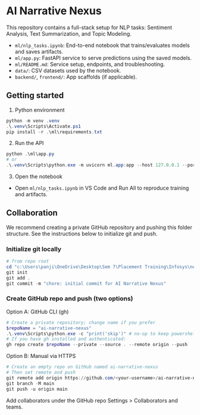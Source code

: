 # AI Narrative Nexus

This repository contains a full-stack setup for NLP tasks: Sentiment Analysis, Text Summarization, and Topic Modeling.

- `ml/nlp_tasks.ipynb`: End-to-end notebook that trains/evaluates models and saves artifacts.
- `ml/app.py`: FastAPI service to serve predictions using the saved models.
- `ml/README.md`: Service setup, endpoints, and troubleshooting.
- `data/`: CSV datasets used by the notebook.
- `backend/`, `frontend/`: App scaffolds (if applicable).

## Getting started

1) Python environment

```powershell
python -m venv .venv
.\.venv\Scripts\Activate.ps1
pip install -r .\ml\requirements.txt
```

2) Run the API

```powershell
python .\ml\app.py
# or
.\.venv\Scripts\python.exe -m uvicorn ml.app:app --host 127.0.0.1 --port 8001 --log-level info
```

3) Open the notebook

- Open `ml/nlp_tasks.ipynb` in VS Code and Run All to reproduce training and artifacts.

## Collaboration

We recommend creating a private GitHub repository and pushing this folder structure. See the instructions below to initialize git and push.

### Initialize git locally

```powershell
# from repo root
cd "c:\Users\panji\OneDrive\Desktop\Sem 7\Placement Training\Infosys\new"
git init
git add .
git commit -m "chore: initial commit for AI Narrative Nexus"
```

### Create GitHub repo and push (two options)

Option A: GitHub CLI (gh)

```powershell
# Create a private repository; change name if you prefer
$repoName = "ai-narrative-nexus"
.\.venv\Scripts\python.exe -c "print('skip')" # no-op to keep powershell block valid
# If you have gh installed and authenticated:
gh repo create $repoName --private --source . --remote origin --push
```

Option B: Manual via HTTPS

```powershell
# Create an empty repo on GitHub named ai-narrative-nexus
# Then set remote and push
git remote add origin https://github.com/<your-username>/ai-narrative-nexus.git
git branch -M main
git push -u origin main
```

Add collaborators under the GitHub repo Settings > Collaborators and teams.
